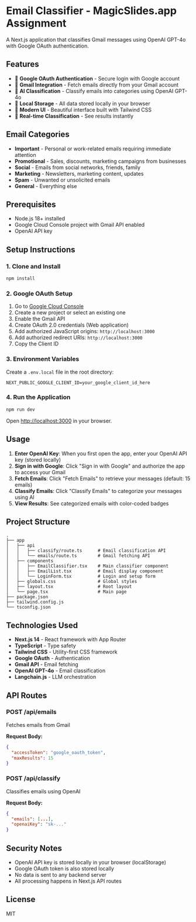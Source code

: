 # Email Classifier - MagicSlides.app Assignment

A Next.js application that classifies Gmail messages using OpenAI GPT-4o with Google OAuth authentication.

## Features

- 🔐 **Google OAuth Authentication** - Secure login with Google account
- 📧 **Gmail Integration** - Fetch emails directly from your Gmail account
- 🤖 **AI Classification** - Classify emails into categories using OpenAI GPT-4o
- 💾 **Local Storage** - All data stored locally in your browser
- 🎨 **Modern UI** - Beautiful interface built with Tailwind CSS
- 🔄 **Real-time Classification** - See results instantly

## Email Categories

- **Important** - Personal or work-related emails requiring immediate attention
- **Promotional** - Sales, discounts, marketing campaigns from businesses
- **Social** - Emails from social networks, friends, family
- **Marketing** - Newsletters, marketing content, updates
- **Spam** - Unwanted or unsolicited emails
- **General** - Everything else

## Prerequisites

- Node.js 18+ installed
- Google Cloud Console project with Gmail API enabled
- OpenAI API key

## Setup Instructions

### 1. Clone and Install

```bash
npm install
```

### 2. Google OAuth Setup

1. Go to [Google Cloud Console](https://console.cloud.google.com/)
2. Create a new project or select an existing one
3. Enable the Gmail API
4. Create OAuth 2.0 credentials (Web application)
5. Add authorized JavaScript origins: `http://localhost:3000`
6. Add authorized redirect URIs: `http://localhost:3000`
7. Copy the Client ID

### 3. Environment Variables

Create a `.env.local` file in the root directory:

```env
NEXT_PUBLIC_GOOGLE_CLIENT_ID=your_google_client_id_here
```

### 4. Run the Application

```bash
npm run dev
```

Open [http://localhost:3000](http://localhost:3000) in your browser.

## Usage

1. **Enter OpenAI Key**: When you first open the app, enter your OpenAI API key (stored locally)
2. **Sign in with Google**: Click "Sign in with Google" and authorize the app to access your Gmail
3. **Fetch Emails**: Click "Fetch Emails" to retrieve your messages (default: 15 emails)
4. **Classify Emails**: Click "Classify Emails" to categorize your messages using AI
5. **View Results**: See categorized emails with color-coded badges

## Project Structure

```
.
├── app
│   ├── api
│   │   ├── classify/route.ts      # Email classification API
│   │   └── emails/route.ts        # Gmail fetching API
│   ├── components
│   │   ├── EmailClassifier.tsx    # Main classifier component
│   │   ├── EmailList.tsx          # Email display component
│   │   └── LoginForm.tsx          # Login and setup form
│   ├── globals.css                # Global styles
│   ├── layout.tsx                 # Root layout
│   └── page.tsx                   # Main page
├── package.json
├── tailwind.config.js
└── tsconfig.json
```

## Technologies Used

- **Next.js 14** - React framework with App Router
- **TypeScript** - Type safety
- **Tailwind CSS** - Utility-first CSS framework
- **Google OAuth** - Authentication
- **Gmail API** - Email fetching
- **OpenAI GPT-4o** - Email classification
- **Langchain.js** - LLM orchestration

## API Routes

### POST /api/emails
Fetches emails from Gmail

**Request Body:**
```json
{
  "accessToken": "google_oauth_token",
  "maxResults": 15
}
```

### POST /api/classify
Classifies emails using OpenAI

**Request Body:**
```json
{
  "emails": [...],
  "openaiKey": "sk-..."
}
```

## Security Notes

- OpenAI API key is stored locally in your browser (localStorage)
- Google OAuth token is also stored locally
- No data is sent to any backend server
- All processing happens in Next.js API routes

## License

MIT

